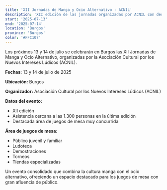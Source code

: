```yaml
---
title: 'XII Jornadas de Manga y Ocio Alternativo - ACNIL'
description: 'XII edición de las jornadas organizadas por ACNIL con destacada área de juegos de mesa.'
start: '2025-07-13'
end: '2025-07-14'
location: 'Burgos'
province: 'Burgos'
color: '#FFC107'
---
```


Los próximos 13 y 14 de julio se celebrarán en Burgos las XII Jornadas de Manga y Ocio Alternativo, organizadas por la Asociación Cultural por los Nuevos Intereses Lúdicos (ACNIL).

**Fechas:** 13 y 14 de julio de 2025

**Ubicación:** Burgos

**Organizador:** Asociación Cultural por los Nuevos Intereses Lúdicos (ACNIL)

**Datos del evento:**
- XII edición
- Asistencia cercana a las 1.300 personas en la última edición
- Destacada área de juegos de mesa muy concurrida

**Área de juegos de mesa:**
- Público juvenil y familiar
- Ludoteca
- Demostraciones
- Torneos
- Tiendas especializadas

Un evento consolidado que combina la cultura manga con el ocio alternativo, ofreciendo un espacio destacado para los juegos de mesa con gran afluencia de público.
